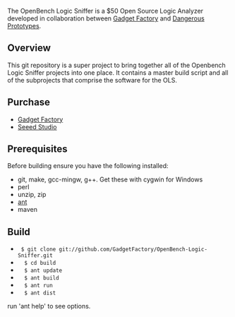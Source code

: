 The OpenBench Logic Sniffer is a $50 Open Source Logic Analyzer developed in collaboration between [Gadget Factory](www.gadgetfactory.net) and [Dangerous Prototypes](www.dangerousprototypes.com). 

Overview
--------
This git repository is a super project to bring together all of the Openbench Logic Sniffer projects into one place. It contains a master build script and all of the subprojects that comprise the software for the OLS.


Purchase
--------
* [Gadget Factory](http://www.gadgetfactory.net/index.php?main_page=product_info&cPath=10&products_id=30)
* [Seeed Studio](http://www.seeedstudio.com/depot/preorder-open-workbench-logic-sniffer-p-612.html?cPath=75)

Prerequisites
-------------
Before building ensure you have the following installed:

* git, make, gcc-mingw, g++. Get these with cygwin for Windows
* perl
* unzip, zip
* [ant](http://ant.apache.org)
* maven

Build
-----
* ` $ git clone git://github.com/GadgetFactory/OpenBench-Logic-Sniffer.git`
* `  $ cd build`
* `  $ ant update`
* `  $ ant build`
* `  $ ant run`
* `  $ ant dist`

run 'ant help' to see options.